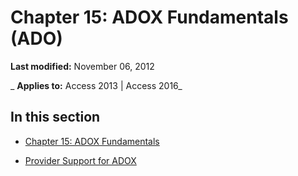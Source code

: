 
# Chapter 15: ADOX Fundamentals (ADO)

 **Last modified:** November 06, 2012

 _ **Applies to:** Access 2013 | Access 2016_

## In this section


- [Chapter 15: ADOX Fundamentals](973d7579-4f34-3b31-a761-a951ab29e850.md)
    
- [Provider Support for ADOX](32ea3236-d69f-df94-1685-d8791aeb9e0f.md)
    
